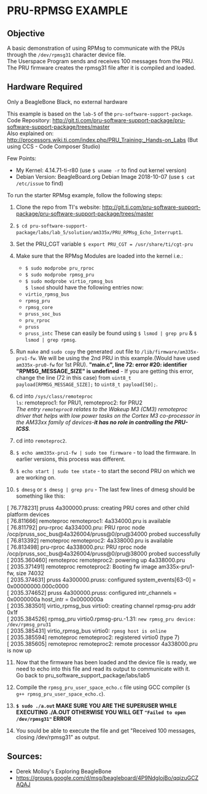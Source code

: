 # PRU-RPMSG EXAMPLE

## Objective 
A basic demonstration of using RPMsg to communicate with the PRUs through the `/dev/rpmsg31` character device file. <br> The Userspace Program sends and receives 100 messages from the PRU. The PRU firmware creates the rpmsg31 file after it is compiled and loaded.

## Hardware Required
Only a BeagleBone Black, no external hardware

This example is based on the `lab-5` of the `pru-software-support-package`.<br>
Code Repository: http://git.ti.com/pru-software-support-package/pru-software-support-package/trees/master<br>
Also explained on: http://processors.wiki.ti.com/index.php/PRU_Training:_Hands-on_Labs (But using CCS - Code Composer Studio)<br>

Few Points: 
* My Kernel: 4.14.71-ti-r80 (use `$ uname -r` to find out kernel version)
* Debian Version: BeagleBoard.org Debian Image 2018-10-07 (use `$ cat /etc/issue` to find)

To run the starter RPMsg example, follow the following steps:<br> 

1. Clone the repo from TI's website: http://git.ti.com/pru-software-support-package/pru-software-support-package/trees/master

2. `$ cd pru-software-support-package/labs/lab_5/solution/am335x/PRU_RPMsg_Echo_Interrupt1`.

3. Set the PRU_CGT variable `$ export PRU_CGT = /usr/share/ti/cgt-pru`

4. Make sure that the RPMsg Modules are loaded into the kernel i.e.: <br>
   * `$ sudo modprobe pru_rproc`
   * `$ sudo modprobe rpmsg_pru`
   * `$ sudo modprobe virtio_rpmsg_bus`<br>
   `$ lsmod` should have the following entries now: <br>
   * `virtio_rpmsg_bus`
   * `rpmsg_pru`
   * `rpmsg_core`
   * `pruss_soc_bus`
   * `pru_rproc`
   * `pruss`
   * `pruss_intc`
   These can easily be found using `$ lsmod | grep pru` & `$ lsmod | grep rpmsg`.<br>

5. Run `make` and `sudo copy` the generated .out file to `/lib/firmware/am335x-pru1-fw`. We will be using the 2nd PRU in this example.(Would have used `am335x-pru0-fw` for 1st PRU).
   **"main.c", line 72: error #20: identifier "RPMSG_MESSAGE_SIZE" is undefined** - If you are getting this error, change the line (72 in this case) from `uint8_t payload[RPMSG_MESSAGE_SIZE];` to `uint8_t payload[50];`. 
   
6. cd into `/sys/class/remoteproc`<br>
   `ls`: remoteproc1: for PRU1, remoteproc2: for PRU2<br> _The entry `remoteproc0` relates to the Wakeup M3 (CM3) remoteproc driver that helps with low power tasks on the Cortex M3 co-processor in the AM33xx family of devices-**it has no role in controlling the PRU-ICSS**._
7. cd into `remoteproc2`.

8. `$ echo amm335x-pru1-fw | sudo tee firmware` - to load the firmware. In earlier versions, this process was different.

9. `$ echo start | sudo tee state` - to start the second PRU on which we are working on.

10. `$ dmesg` or `$ dmesg | grep pru` - The last few lines of dmesg should be something like this:

[   76.778231] pruss 4a300000.pruss: creating PRU cores and other child platform devices<br>
[   76.811666] remoteproc remoteproc1: 4a334000.pru is available<br>
[   76.811792] pru-rproc 4a334000.pru: PRU rproc node /ocp/pruss_soc_bus@4a326004/pruss@0/pru@34000 probed successfully<br>
[   76.813392] remoteproc remoteproc2: 4a338000.pru is available<br>
[   76.813498] pru-rproc 4a338000.pru: PRU rproc node /ocp/pruss_soc_bus@4a326004/pruss@0/pru@38000 probed successfully<br>
[ 2035.360460] remoteproc remoteproc2: powering up 4a338000.pru<br>
[ 2035.371491] remoteproc remoteproc2: Booting fw image am335x-pru1-fw, size 74032<br>
[ 2035.374631] pruss 4a300000.pruss: configured system_events[63-0] = 0x00000000.000c0000<br>
[ 2035.374652] pruss 4a300000.pruss: configured intr_channels = 0x0000000a host_intr = 0x0000000a<br>
[ 2035.383501] virtio_rpmsg_bus virtio0: creating channel rpmsg-pru addr 0x1f<br>
[ 2035.384526] rpmsg_pru virtio0.rpmsg-pru.-1.31: `new rpmsg_pru device: /dev/rpmsg_pru31`<br>
[ 2035.385431] virtio_rpmsg_bus virtio0: `rpmsg host is online`<br>
[ 2035.385594] remoteproc remoteproc2: registered virtio0 (type 7)<br>
[ 2035.385605] remoteproc remoteproc2: remote processor 4a338000.pru is now up<br>

11. Now that the firmware has been loaded and the device file is ready, we need to echo into this file and read its output to communicate with it.<br>
    Go back to pru_software_support_package/labs/lab5

12. Compile the `rpmsg_pru_user_space_echo.c` file using GCC compiler (`$ g++ rpmsg_pru_user_space_echo.c`).<br>

13. **`$ sudo ./a.out` MAKE SURE YOU ARE THE SUPERUSER WHILE EXECUTING ./A.OUT OTHERWISE YOU WILL GET `"Failed to open /dev/rpmsg31"` ERROR**

14. You sould be able to execute the file and get "Received 100 messages, closing /dev/rpmsg31" as output.

## Sources:
* Derek Molloy's Exploring BeagleBone<br>
* https://groups.google.com/d/msg/beagleboard/4P9NdglojBo/qqizuGCZAQAJ
